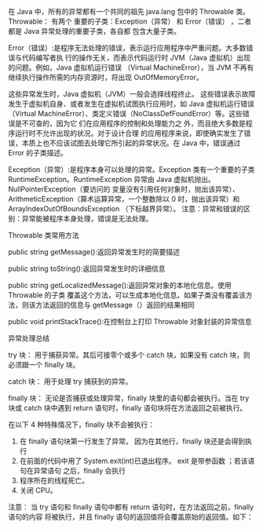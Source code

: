 在 Java 中，所有的异常都有⼀个共同的祖先 java.lang 包中的 Throwable 类。Throwable： 有两个 重要的⼦类：Exception（异常） 和 Error（错误） ，⼆者都是 Java 异常处理的重要⼦类，各⾃都 包含⼤量⼦类。 

Error（错误）:是程序⽆法处理的错误，表示运⾏应⽤程序中严重问题。⼤多数错误与代码编写者执 ⾏的操作⽆关，⽽表示代码运⾏时 JVM（Java 虚拟机）出现的问题。例如，Java 虚拟机运⾏错误 （Virtual MachineError），当 JVM 不再有继续执⾏操作所需的内存资源时，将出现 OutOfMemoryError。

这些异常发⽣时，Java 虚拟机（JVM）⼀般会选择线程终⽌。 这些错误表示故障发⽣于虚拟机⾃身、或者发⽣在虚拟机试图执⾏应⽤时，如 Java 虚拟机运⾏错误 （Virtual MachineError）、类定义错误（NoClassDefFoundError）等。这些错误是不可查的，因为它 们在应⽤程序的控制和处理能⼒之 外，⽽且绝⼤多数是程序运⾏时不允许出现的状况。对于设计合理 的应⽤程序来说，即使确实发⽣了错误，本质上也不应该试图去处理它所引起的异常状况。在 Java 中，错误通过 Error 的⼦类描述。

 Exception（异常）:是程序本身可以处理的异常。Exception 类有⼀个重要的⼦类 RuntimeException。RuntimeException 异常由 Java 虚拟机抛出。NullPointerException（要访问的 变量没有引⽤任何对象时，抛出该异常）、ArithmeticException（算术运算异常，⼀个整数除以 0 时，抛出该异常）和 ArrayIndexOutOfBoundsException （下标越界异常）。 注意：异常和错误的区别：异常能被程序本身处理，错误是⽆法处理。 

Throwable 类常⽤⽅法 

public string getMessage():返回异常发⽣时的简要描述

 public string toString():返回异常发⽣时的详细信息 

public string getLocalizedMessage():返回异常对象的本地化信息。使⽤ Throwable 的⼦类 覆盖这个⽅法，可以⽣成本地化信息。如果⼦类没有覆盖该⽅法，则该⽅法返回的信息与 getMessage（）返回的结果相同

 public void printStackTrace():在控制台上打印 Throwable 对象封装的异常信息 

异常处理总结

 try 块： ⽤于捕获异常。其后可接零个或多个 catch 块，如果没有 catch 块，则必须跟⼀个 finally 块。

 catch 块： ⽤于处理 try 捕获到的异常。 

finally 块： ⽆论是否捕获或处理异常，finally 块⾥的语句都会被执⾏。当在 try 块或 catch 块中遇到 return 语句时，finally 语句块将在⽅法返回之前被执⾏。 

在以下 4 种特殊情况下，finally 块不会被执⾏：

  1. 在 finally 语句块第⼀⾏发⽣了异常。 因为在其他⾏，finally 块还是会得到执⾏ 
  2. 在前⾯的代码中⽤了 System.exit(int)已退出程序。 exit 是带参函数 ；若该语句在异常语句 之后，finally 会执⾏ 
  3. 程序所在的线程死亡。 
  4. 关闭 CPU。 

 注意： 当 try 语句和 finally 语句中都有 return 语句时，在⽅法返回之前，finally 语句的内容 将被执⾏，并且 finally 语句的返回值将会覆盖原始的返回值。如下： 